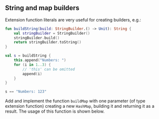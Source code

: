 ## String and map builders

Extension function literals are very useful for creating builders, e.g.:

```kotlin
fun buildString(build: StringBuilder.() -> Unit): String {
    val stringBuilder = StringBuilder()
    stringBuilder.build()
    return stringBuilder.toString()
}

val s = buildString {
    this.append("Numbers: ")
    for (i in 1..3) {
        // 'this' can be omitted
        append(i)
    }
}

s == "Numbers: 123"
```

Add and implement the function `buildMap` with one parameter (of type extension function)
creating a new `HashMap`, building it and returning it as a result. The usage of this
function is shown below.